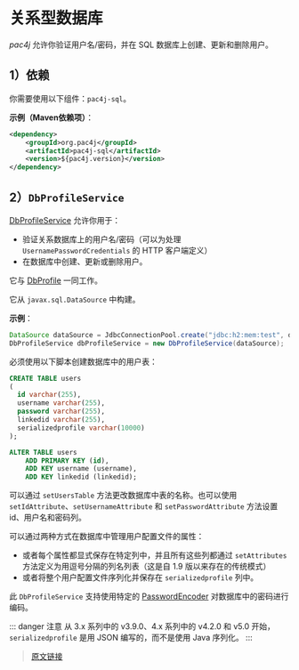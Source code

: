 # 关系型数据库

*pac4j* 允许你验证用户名/密码，并在 SQL 数据库上创建、更新和删除用户。

## 1）依赖

你需要使用以下组件：`pac4j-sql`。

**示例（Maven依赖项）**：

```xml
<dependency>
    <groupId>org.pac4j</groupId>
    <artifactId>pac4j-sql</artifactId>
    <version>${pac4j.version}</version>
</dependency>
```

## 2）`DbProfileService`

[DbProfileService](https://github.com/pac4j/pac4j/blob/master/pac4j-sql/src/main/java/org/pac4j/sql/profile/service/DbProfileService.java) 允许你用于：

- 验证关系数据库上的用户名/密码（可以为处理 `UsernamePasswordCredentials` 的 HTTP 客户端定义）
- 在数据库中创建、更新或删除用户。

它与 [DbProfile](https://github.com/pac4j/pac4j/blob/master/pac4j-sql/src/main/java/org/pac4j/sql/profile/DbProfile.java) 一同工作。

它从 `javax.sql.DataSource` 中构建。

**示例**：

```java
DataSource dataSource = JdbcConnectionPool.create("jdbc:h2:mem:test", dbuser, dbpwd);
DbProfileService dbProfileService = new DbProfileService(dataSource);
```

必须使用以下脚本创建数据库中的用户表：

```sql
CREATE TABLE users
(
  id varchar(255),
  username varchar(255),
  password varchar(255),
  linkedid varchar(255),
  serializedprofile varchar(10000)
);

ALTER TABLE users
	ADD PRIMARY KEY (id),
	ADD KEY username (username),
	ADD KEY linkedid (linkedid);
```

可以通过 `setUsersTable` 方法更改数据库中表的名称。也可以使用 `setIdAttribute`、`setUsernameAttribute` 和 `setPasswordAttribute` 方法设置 id、用户名和密码列。

可以通过两种方式在数据库中管理用户配置文件的属性：

- 或者每个属性都显式保存在特定列中，并且所有这些列都通过 `setAttributes` 方法定义为用逗号分隔的列名列表（这是自 1.9 版以来存在的传统模式）
- 或者将整个用户配置文件序列化并保存在 `serializedprofile` 列中。

此 `DbProfileService` 支持使用特定的 [PasswordEncoder](/authenticators.html#_2-PasswordEncoder) 对数据库中的密码进行编码。

::: danger 注意
从 3.x 系列中的 v3.9.0、4.x 系列中的 v4.2.0 和 v5.0 开始，`serializedprofile` 是用 JSON 编写的，而不是使用 Java 序列化。
:::

> [原文链接](https://www.pac4j.org/5.6.x/docs/authenticators/sql.html)

